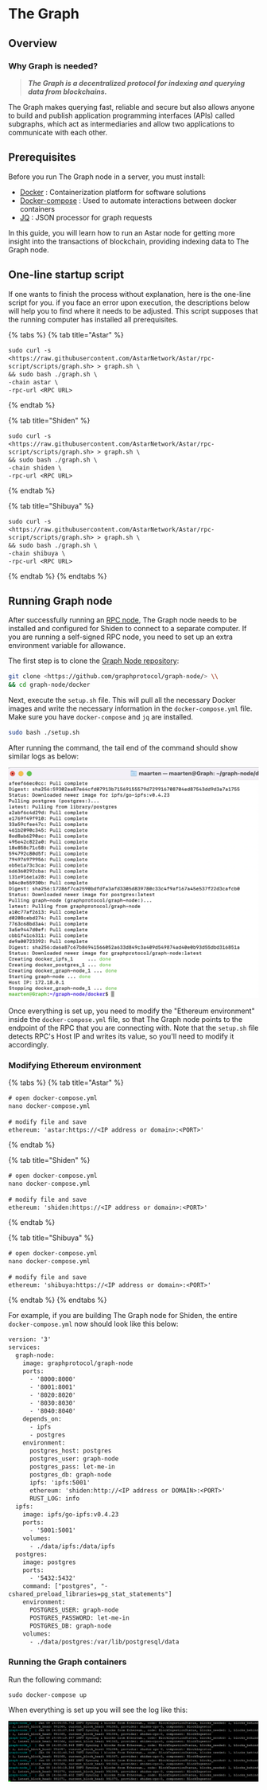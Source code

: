 # The Graph

## Overview

### Why Graph is needed?

> _**The Graph is a decentralized protocol for indexing and querying data from blockchains.**_

The Graph makes querying fast, reliable and secure but also allows anyone to build and publish application programming interfaces (APIs) called subgraphs, which act as intermediaries and allow two applications to communicate with each other.

## Prerequisites

Before you run The Graph node in a server, you must install:

* [Docker](https://docs.docker.com/get-docker/) : Containerization platform for software solutions
* [Docker-compose](https://docs.docker.com/compose/install/) : Used to automate interactions between docker containers
* [JQ](https://stedolan.github.io/jq/download/) : JSON processor for graph requests

In this guide, you will learn how to run an Astar node for getting more insight into the transactions of blockchain, providing indexing data to The Graph node.

## One-line startup script

If one wants to finish the process without explanation, here is the one-line script for you. if you face an error upon execution, the descriptions below will help you to find where it needs to be adjusted. This script supposes that the running computer has installed all prerequisites.

{% tabs %}
{% tab title="Astar" %}
```
sudo curl -s <https://raw.githubusercontent.com/AstarNetwork/Astar/rpc-script/scripts/graph.sh> > graph.sh \
&& sudo bash ./graph.sh \
-chain astar \
-rpc-url <RPC URL>
```
{% endtab %}

{% tab title="Shiden" %}
```
sudo curl -s <https://raw.githubusercontent.com/AstarNetwork/Astar/rpc-script/scripts/graph.sh> > graph.sh \
&& sudo bash ./graph.sh \
-chain shiden \
-rpc-url <RPC URL>
```
{% endtab %}

{% tab title="Shibuya" %}
```
sudo curl -s <https://raw.githubusercontent.com/AstarNetwork/Astar/rpc-script/scripts/graph.sh> > graph.sh \
&& sudo bash ./graph.sh \
-chain shibuya \
-rpc-url <RPC URL>
```
{% endtab %}
{% endtabs %}

## Running Graph node

After successfully running an [RPC node](../../maintain/archive-node/docker.md), The Graph node needs to be installed and configured for Shiden to connect to a separate computer. If you are running a self-signed RPC node, you need to set up an extra environment variable for allowance.

The first step is to clone the [Graph Node repository](https://github.com/graphprotocol/graph-node/):

```bash
git clone <https://github.com/graphprotocol/graph-node/> \\
&& cd graph-node/docker
```

Next, execute the `setup.sh` file. This will pull all the necessary Docker images and write the necessary information in the `docker-compose.yml` file. Make sure you have `docker-compose` and `jq` are installed.

```bash
sudo bash ./setup.sh
```

After running the command, the tail end of the command should show similar logs as below:

![](<../../.gitbook/assets/image (109) (1) (1) (1).png>)

Once everything is set up, you need to modify the "Ethereum environment" inside the `docker-compose.yml` file, so that The Graph node points to the endpoint of the RPC that you are connecting with. Note that the `setup.sh` file detects RPC's Host IP and writes its value, so you'll need to modify it accordingly.

### Modifying Ethereum environment

{% tabs %}
{% tab title="Astar" %}
```
# open docker-compose.yml
nano docker-compose.yml

# modify file and save
ethereum: 'astar:https://<IP address or domain>:<PORT>'
```
{% endtab %}

{% tab title="Shiden" %}
```
# open docker-compose.yml
nano docker-compose.yml

# modify file and save
ethereum: 'shiden:https://<IP address or domain>:<PORT>'
```
{% endtab %}

{% tab title="Shibuya" %}
```
# open docker-compose.yml
nano docker-compose.yml

# modify file and save
ethereum: 'shibuya:https://<IP address or domain>:<PORT>'
```
{% endtab %}
{% endtabs %}

For example, if you are building The Graph node for Shiden, the entire `docker-compose.yml` now should look like this below:

```
version: '3'
services:
  graph-node:
    image: graphprotocol/graph-node
    ports:
      - '8000:8000'
      - '8001:8001'
      - '8020:8020'
      - '8030:8030'
      - '8040:8040'
    depends_on:
      - ipfs
      - postgres
    environment:
      postgres_host: postgres
      postgres_user: graph-node
      postgres_pass: let-me-in
      postgres_db: graph-node
      ipfs: 'ipfs:5001'
      ethereum: 'shiden:http://<IP address or DOMAIN>:<PORT>'
      RUST_LOG: info
  ipfs:
    image: ipfs/go-ipfs:v0.4.23
    ports:
      - '5001:5001'
    volumes:
      - ./data/ipfs:/data/ipfs
  postgres:
    image: postgres
    ports:
      - '5432:5432'
    command: ["postgres", "-cshared_preload_libraries=pg_stat_statements"]
    environment:
      POSTGRES_USER: graph-node
      POSTGRES_PASSWORD: let-me-in
      POSTGRES_DB: graph-node
    volumes:
      - ./data/postgres:/var/lib/postgresql/data
```

### Running the Graph containers

Run the following command:

```
sudo docker-compose up
```

When everything is set up you will see the log like this:

![](<../../.gitbook/assets/image (108) (1).png>)
